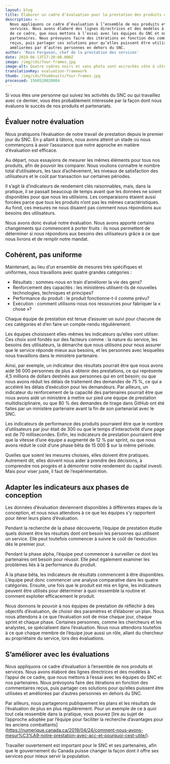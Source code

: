 ```yaml
---
layout: blog
title: Élaborer un cadre d’évaluation pour la prestation des produits et services
description: >-
  Nous appliquons ce cadre d’évaluation à l’ensemble de nos produits et
  services. Nous avons élaboré des lignes directrices et des modèles à l’appui
  de ce cadre, que nous mettons à l’essai avec les équipes du SNC et nos
  partenaires. Nous prévoyons faire des itérations en fonction des commentaires
  reçus, puis partager ces solutions pour qu’elles puissent être utilisées et
  améliorées par d’autres personnes en dehors du SNC.
author: 'Ross Ferguson, chef de la prestation des services'
date: 2019-06-13T17:20:00.000Z
image: /img/cds/four-frames.jpg
image-alt: Quatre cadres noirs et sans photo sont accrochés côte à côte sur un mur blanc.
translationKey: evaluation-framework
thumb: /img/cds/thumbnails/four-frames.jpg
processed: 1560520020804
---
```

 Si vous êtes une personne qui suivez les activités du SNC ou qui travaillez avec ce dernier, vous êtes probablement intéressée par la façon dont nous évaluons le succès de nos produits et partenariats.
 
## Évaluer notre évaluation
 
Nous pratiquons l’évaluation de notre travail de prestation depuis le premier jour du SNC. En y allant à tâtons, nous avons atteint un stade où nous commençons à avoir l’assurance que notre approche en matière d’évaluation est efficace.
 
Au départ, nous essayions de mesurer les mêmes éléments pour tous nos produits, afin de pouvoir les comparer. Nous voulions connaître le nombre total d’utilisateurs, les taux d’achèvement, les niveaux de satisfaction des utilisateurs et le coût par transaction sur certaines périodes.
 
Il s’agit là d’indicateurs de rendement clés raisonnables, mais, dans la pratique, il se passait beaucoup de temps avant que les données ne soient disponibles pour que nous les utilisions. Les comparaisons étaient aussi forcées parce que tous les produits n’ont pas les mêmes caractéristiques. Au fond, ces mesures ne nous disaient pas comment nous répondions aux besoins des utilisateurs.
 
Nous avons donc évalué notre évaluation. Nous avons apporté certains changements qui commencent à porter fruits : ils nous permettent de déterminer si nous répondons aux besoins des utilisateurs grâce à ce que nous livrons et de remplir notre mandat.
 
## Cohérent, pas uniforme
 
Maintenant, au lieu d’un ensemble de mesures très spécifiques et uniformes, nous travaillons avec quatre grandes catégories :
 
* Résultats : sommes-nous en train d’améliorer la vie des gens?
* Renforcement des capacités : les ministères utilisent-ils de nouvelles technologies, techniques et principes?
* Performance du produit : le produit fonctionne-t-il comme prévu?
* Exécution : comment utilisons-nous nos ressources pour fabriquer la « chose »?
 
Chaque équipe de prestation est tenue d’assurer un suivi pour chacune de ces catégories et d’en faire un compte-rendu régulièrement.
 
Les équipes choisissent elles-mêmes les indicateurs qu’elles vont utiliser. Ces choix sont fondés sur des facteurs comme : la nature du service, les besoins des utilisateurs, la démarche que nous utilisons pour nous assurer que le service réponde mieux aux besoins, et les personnes avec lesquelles nous travaillons dans le ministère partenaire.
 
Ainsi, par exemple, un indicateur des résultats pourrait être que nous avons aidé 56 000 personnes de plus à obtenir des prestations, ce qui représente 4,5 millions de dollars destinés aux personnes qui en ont besoin; ou que nous avons réduit les délais de traitement des demandes de 75 %, ce qui a accéléré les délais d’exécution pour les demandeurs. Par ailleurs, un indicateur du renforcement de la capacité des partenaires pourrait être que nous avons aidé un ministère à mettre sur pied une équipe de prestation multidisciplinaire, ou que 80 % des demandes de tirage dans GitHub ont été faites par un ministère partenaire avant la fin de son partenariat avec le SNC.
 
Les indicateurs de performance des produits pourraient être que le nombre d’utilisateurs par jour était de 300 ou que le temps d’interactivité d’une page est de 70 millisecondes. Enfin, les indicateurs de prestation pourraient être que la vitesse d’une équipe a augmenté de 12 % par sprint, ou que nous avons réduit le coût d’une phase bêta de 15 000 $ sur la même période.
 
Quelles que soient les mesures choisies, elles doivent être pratiques. Autrement dit, elles doivent nous aider à prendre des décisions, à comprendre nos progrès et à démontrer notre rendement du capital investi. Mais pour viser juste, il faut de l’expérimentation.
 
## Adapter les indicateurs aux phases de conception
 
Les données d’évaluation deviennent disponibles à différentes étapes de la conception, et nous nous attendons à ce que les équipes s’y rapportent pour itérer leurs plans d’évaluation.
 
Pendant la recherche de la phase découverte, l’équipe de prestation étudie quels doivent être les résultats dont ont besoin les personnes qui utilisent un service. Elle peut toutefois commencer à suivre le coût de l’exécution dès le premier jour.
 
Pendant la phase alpha, l’équipe peut commencer à surveiller ce dont les partenaires ont besoin pour réussir. Elle peut également examiner les problèmes liés à la performance du produit.
 
À la phase bêta, les indicateurs de résultats commencent à être disponibles. L’équipe peut donc commencer une analyse comparative dans les quatre catégories. Ensuite, une fois que le produit est mis en ligne, les indicateurs peuvent être utilisés pour déterminer à quoi ressemble la routine et comment exploiter efficacement le produit.
 
Nous donnons le pouvoir à nos équipes de prestation de réfléchir à des objectifs d’évaluation, de choisir des paramètres et d’élaborer un plan. Nous nous attendons à ce que l’évaluation soit de mise chaque jour, chaque sprint et chaque phase. Certaines personnes, comme les chercheurs et les analystes, se spécialisent dans l’évaluation. Nous nous attendons toutefois à ce que chaque membre de l’équipe joue aussi un rôle, allant du chercheur au propriétaire du service, lors des évaluations.
 
## S’améliorer avec les évaluations
 
Nous appliquons ce cadre d’évaluation à l’ensemble de nos produits et services. Nous avons élaboré des lignes directrices et des modèles à l’appui de ce cadre, que nous mettons à l’essai avec les équipes du SNC et nos partenaires. Nous prévoyons faire des itérations en fonction des commentaires reçus, puis partager ces solutions pour qu’elles puissent être utilisées et améliorées par d’autres personnes en dehors du SNC.

Par ailleurs, nous partagerons publiquement les plans et les résultats de l’évaluation de plus en plus régulièrement. Pour un exemple de ce à quoi tout cela ressemble dans la pratique, vous pouvez [lire au sujet de l’approche adoptée par l’équipe pour faciliter la recherche d’avantages pour les anciens combattants] (https://numerique.canada.ca/2019/04/24/comment-nous-avons-mesur%C3%A9-notre-prestation-avec-acc-et-pourquoi-cest-utile/).
 
Travailler ouvertement est important pour le SNC et ses partenaires, afin que le gouvernement du Canada puisse changer la façon dont il offre ses services pour mieux servir la population.


